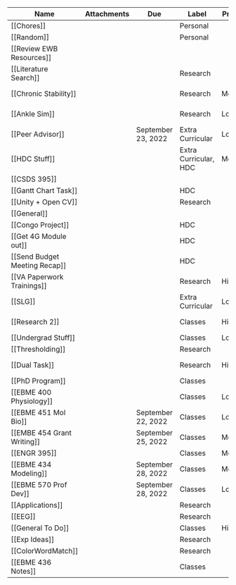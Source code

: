 |Name|Attachments|Due|Label|Priority|Status|
|---|---|---|---|---|---|
|[[Chores]]|||Personal||Done|
|[[Random]]|||Personal|||
|[[Review EWB Resources]]||||||
|[[Literature Search]]|||Research||Done|
|[[Chronic Stability]]|||Research|Medium|In Progress|
|[[Ankle Sim]]|||Research|Low|In Progress|
|[[Peer Advisor]]||September 23, 2022|Extra Curricular|Low|In Progress|
|[[HDC Stuff]]|||Extra Curricular, HDC|Medium|Done|
|[[CSDS 395]]|||||To Do|
|[[Gantt Chart Task]]|||HDC||Done|
|[[Unity + Open CV]]|||Research||Done|
|[[General]]|||||Done|
|[[Congo Project]]|||HDC||Done|
|[[Get 4G Module out]]|||HDC||Done|
|[[Send Budget Meeting Recap]]|||HDC||Done|
|[[VA Paperwork Trainings]]|||Research|High|Done|
|[[SLG]]|||Extra Curricular|Low|Done|
|[[Research 2]]|||Classes|High|In Progress|
|[[Undergrad Stuff]]|||Classes|Low|Done|
|[[Thresholding]]|||Research|||
|[[Dual Task]]|||Research|High|In Progress|
|[[PhD Program]]|||Classes||To Do|
|[[EBME 400 Physiology]]|||Classes|Low|Done|
|[[EBME 451 Mol Bio]]||September 22, 2022|Classes|Low|Done|
|[[EMBE 454 Grant Writing]]||September 25, 2022|Classes|Medium|Done|
|[[ENGR 395]]|||Classes|Medium|Done|
|[[EBME 434 Modeling]]||September 28, 2022|Classes|Medium|Done|
|[[EBME 570 Prof Dev]]||September 28, 2022|Classes|Low|Done|
|[[Applications]]|||Research||Done|
|[[EEG]]|||Research|||
|[[General To Do]]|||Classes|High|To Do|
|[[Exp Ideas]]|||Research|||
|[[ColorWordMatch]]|||Research|||
|[[EBME 436 Notes]]|||Classes|||